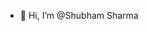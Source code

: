 - 👋 Hi, I’m @Shubham Sharma

<!---
Shubhamsharma678/Shubhamsharma678 is a ✨ special ✨ repository because its `README.md` (this file) appears on your GitHub profile.
You can click the Preview link to take a look at your changes.
--->
